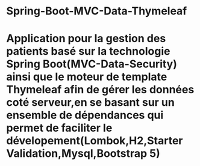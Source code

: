# Spring-Boot-MVC-Data-Thymeleaf
# Application pour la gestion des patients basé sur la technologie Spring Boot(MVC-Data-Security) ainsi que le moteur de template Thymeleaf afin de gérer les données coté serveur,en se basant sur un ensemble de dépendances qui permet de faciliter le dévelopement(Lombok,H2,Starter Validation,Mysql,Bootstrap 5)
